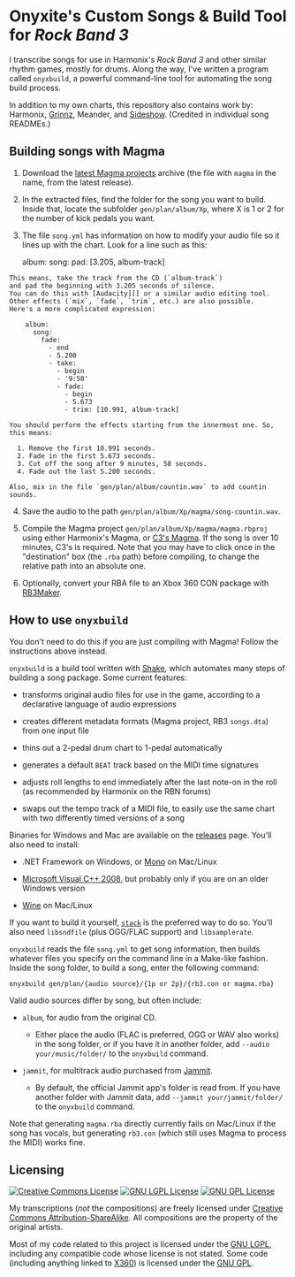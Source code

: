 # Onyxite's Custom Songs & Build Tool for *Rock Band 3*

I transcribe songs for use in Harmonix's *Rock Band 3* and other similar rhythm games, mostly for drums.
Along the way, I've written a program called `onyxbuild`,
a powerful command-line tool for automating the song build process.

In addition to my own charts, this repository also contains work by:
Harmonix,
[Grinnz](https://www.youtube.com/user/SHGrinnz),
Meander,
and [Sideshow](http://pksage.com/ccc/IPS/index.php?/topic/10433-sideshows-customs-10415-a-plethora-of-led-zeppelin/?p=61000).
(Credited in individual song READMEs.)

## Building songs with Magma

  1. Download the [latest Magma projects][releases] archive
    (the file with `magma` in the name, from the latest release).

[releases]: https://github.com/mtolly/onyxite-customs/releases

  2. In the extracted files, find the folder for the song you want to build.
    Inside that, locate the subfolder `gen/plan/album/Xp`,
    where X is 1 or 2 for the number of kick pedals you want.

  3. The file `song.yml` has information on how to modify your audio file so it lines up with the chart.
    Look for a line such as this:

        album:
          song:
            pad: [3.205, album-track]

    This means, take the track from the CD (`album-track`)
    and pad the beginning with 3.205 seconds of silence.
    You can do this with [Audacity][] or a similar audio editing tool.
    Other effects (`mix`, `fade`, `trim`, etc.) are also possible.
    Here's a more complicated expression:

        album:
          song:
            fade:
              - end
              - 5.200
              - take:
                - begin
                - '9:58'
                - fade:
                  - begin
                  - 5.673
                  - trim: [10.991, album-track]

    You should perform the effects starting from the innermost one. So, this means:

      1. Remove the first 10.991 seconds.
      2. Fade in the first 5.673 seconds.
      3. Cut off the song after 9 minutes, 58 seconds.
      4. Fade out the last 5.200 seconds.

    Also, mix in the file `gen/plan/album/countin.wav` to add countin sounds.

[Audacity]: http://audacity.sourceforge.net/

  4. Save the audio to the path `gen/plan/album/Xp/magma/song-countin.wav`.

  5. Compile the Magma project `gen/plan/album/Xp/magma/magma.rbproj`
    using either Harmonix's Magma, or [C3's Magma][c3magma].
    If the song is over 10 minutes, C3's is required.
    Note that you may have to click once in the "destination" box (the `.rba` path) before compiling,
    to change the relative path into an absolute one.

[c3magma]: http://www.pksage.com/ccc/forums/viewtopic.php?f=12&t=381

  6. Optionally, convert your RBA file to an Xbox 360 CON package with [RB3Maker][].

[RB3Maker]: http://rockband.scorehero.com/forum/viewtopic.php?t=34542

## How to use `onyxbuild`

You don't need to do this if you are just compiling with Magma!
Follow the instructions above instead.

`onyxbuild` is a build tool written with [Shake](http://community.haskell.org/~ndm/shake/),
which automates many steps of building a song package.
Some current features:

  * transforms original audio files for use in the game,
    according to a declarative language of audio expressions

  * creates different metadata formats
    (Magma project, RB3 `songs.dta`)
    from one input file

  * thins out a 2-pedal drum chart to 1-pedal automatically

  * generates a default `BEAT` track based on the MIDI time signatures

  * adjusts roll lengths to end immediately after the last note-on in the roll
    (as recommended by Harmonix on the RBN forums)

  * swaps out the tempo track of a MIDI file,
    to easily use the same chart with two differently timed versions of a song

Binaries for Windows and Mac are available on the
[releases](https://github.com/mtolly/onyxite-customs/releases) page.
You'll also need to install:

  * .NET Framework on Windows, or [Mono](http://www.mono-project.com) on Mac/Linux

  * [Microsoft Visual C++ 2008](http://www.microsoft.com/en-us/download/details.aspx?id=29),
    but probably only if you are on an older Windows version

  * [Wine](http://www.winehq.org) on Mac/Linux

If you want to build it yourself,
[`stack`](https://github.com/commercialhaskell/stack) is the preferred way to do so.
You'll also need `libsndfile` (plus OGG/FLAC support) and `libsamplerate`.

`onyxbuild` reads the file `song.yml` to get song information, then builds
whatever files you specify on the command line in a Make-like fashion. Inside
the song folder, to build a song, enter the following command:

    onyxbuild gen/plan/{audio source}/{1p or 2p}/{rb3.con or magma.rba}

Valid audio sources differ by song, but often include:

  * `album`, for audio from the original CD.

    * Either place the audio (FLAC is preferred, OGG or WAV also works) in the song folder,
      or if you have it in another folder, add `--audio your/music/folder/` to the `onyxbuild` command.

  * `jammit`, for multitrack audio purchased from [Jammit](http://www.jammit.com/).

    * By default, the official Jammit app's folder is read from.
      If you have another folder with Jammit data, add `--jammit your/jammit/folder/` to the `onyxbuild` command.

Note that generating `magma.rba` directly currently fails on Mac/Linux if the song has vocals,
but generating `rb3.con` (which still uses Magma to process the MIDI) works fine.

## Licensing

[![Creative Commons License](https://i.creativecommons.org/l/by-sa/4.0/88x31.png)](http://creativecommons.org/licenses/by-sa/4.0/)
[![GNU LGPL License](https://www.gnu.org/graphics/lgplv3-88x31.png)](https://www.gnu.org/licenses/lgpl.html)
[![GNU GPL License](https://www.gnu.org/graphics/gplv3-88x31.png)](https://www.gnu.org/licenses/gpl.html)

My transcriptions (*not* the compositions) are freely licensed
under [Creative Commons Attribution-ShareAlike](http://creativecommons.org/licenses/by-sa/4.0/).
All compositions are the property of the original artists.

Most of my code related to this project is licensed under the [GNU LGPL](https://www.gnu.org/licenses/lgpl.html), including any compatible code whose license is not stated.
Some code (including anything linked to [X360](https://github.com/mtolly/X360)) is licensed under the [GNU GPL](https://www.gnu.org/licenses/gpl.html).

